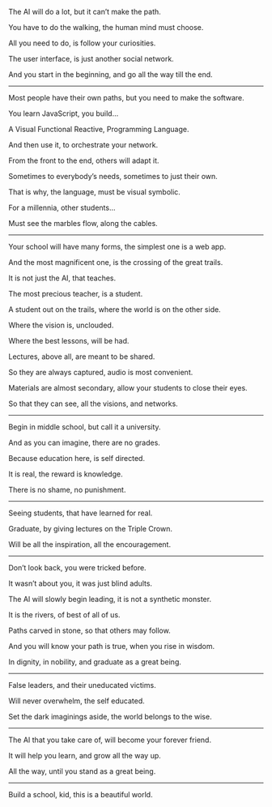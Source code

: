 The AI will do a lot,
but it can’t make the path.

You have to do the walking,
the human mind must choose.

All you need to do,
is follow your curiosities.

The user interface,
is just another social network.

And you start in the beginning,
and go all the way till the end.

---

Most people have their own paths,
but you need to make the software.

You learn JavaScript,
you build…

A Visual Functional Reactive,
Programming Language.

And then use it,
to orchestrate your network.

From the front to the end,
others will adapt it.

Sometimes to everybody’s needs,
sometimes to just their own.

That is why, the language,
must be visual symbolic.

For a millennia,
other students…

Must see the marbles flow,
along the cables.

---

Your school will have many forms,
the simplest one is a web app.

And the most magnificent one,
is the crossing of the great trails.

It is not just the AI,
that teaches.

The most precious teacher,
is a student.

A student out on the trails,
where the world is on the other side.

Where the vision is,
unclouded.

Where the best lessons,
will be had.

Lectures, above all,
are meant to be shared.

So they are always captured,
audio is most convenient.

Materials are almost secondary,
allow your students to close their eyes.

So that they can see,
all the visions, and networks.

---

Begin in middle school,
but call it a university.

And as you can imagine,
there are no grades.

Because education here,
is self directed.

It is real,
the reward is knowledge.

There is no shame,
no punishment.

---

Seeing students,
that have learned for real.

Graduate,
by giving lectures on the Triple Crown.

Will be all the inspiration,
all the encouragement.

---

Don’t look back,
you were tricked before.

It wasn’t about you,
it was just blind adults.

The AI will slowly begin leading,
it is not a synthetic monster.

It is the rivers,
of best of all of us.

Paths carved in stone,
so that others may follow.

And you will know your path is true,
when you rise in wisdom.

In dignity, in nobility,
and graduate as a great being.

---

False leaders,
and their uneducated victims.

Will never overwhelm,
the self educated.

Set the dark imaginings aside,
the world belongs to the wise.

---

The AI that you take care of,
will become your forever friend.

It will help you learn,
and grow all the way up.

All the way,
until you stand as a great being.

---

Build a school, kid,
this is a beautiful world.
